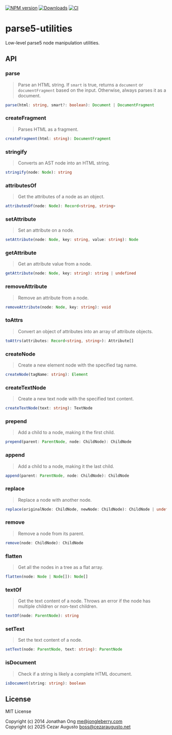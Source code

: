[npm-image]: https://img.shields.io/npm/v/parse5-utilities.svg?style=flat-square
[npm-url]: https://npmjs.org/package/parse5-utilities
[downloads-image]: http://img.shields.io/npm/dm/parse5-utilities.svg?style=flat-square
[downloads-url]: https://npmjs.org/package/parse5-utilities
[ci-image]: https://github.com/cezaraugusto/parse5-utilities/actions/workflows/ci.yml/badge.svg
[ci-url]: https://github.com/cezaraugusto/parse5-utilities/actions/workflows/ci.yml

[![NPM version][npm-image]][npm-url]
[![Downloads][downloads-image]][downloads-url]
[![CI][ci-image]][ci-url]

# parse5-utilities

Low-level parse5 node manipulation utilities.

## API

### parse

> Parse an HTML string. If `smart` is true, returns a `document` or `documentFragment` based on the input. Otherwise, always parses it as a document.

```typescript
parse(html: string, smart?: boolean): Document | DocumentFragment
```

### createFragment

> Parses HTML as a fragment.

```typescript
createFragment(html: string): DocumentFragment
```

### stringify

> Converts an AST node into an HTML string.

```typescript
stringify(node: Node): string
```

### attributesOf

> Get the attributes of a node as an object.

```typescript
attributesOf(node: Node): Record<string, string>
```

### setAttribute

> Set an attribute on a node.

```typescript
setAttribute(node: Node, key: string, value: string): Node
```

### getAttribute

> Get an attribute value from a node.

```typescript
getAttribute(node: Node, key: string): string | undefined
```

### removeAttribute

> Remove an attribute from a node.

```typescript
removeAttribute(node: Node, key: string): void
```

### toAttrs

> Convert an object of attributes into an array of attribute objects.

```typescript
toAttrs(attributes: Record<string, string>): Attribute[]
```

### createNode

> Create a new element node with the specified tag name.

```typescript
createNode(tagName: string): Element
```

### createTextNode

> Create a new text node with the specified text content.

```typescript
createTextNode(text: string): TextNode
```

### prepend

> Add a child to a node, making it the first child.

```typescript
prepend(parent: ParentNode, node: ChildNode): ChildNode
```

### append

> Add a child to a node, making it the last child.

```typescript
append(parent: ParentNode, node: ChildNode): ChildNode
```

### replace

> Replace a node with another node.

```typescript
replace(originalNode: ChildNode, newNode: ChildNode): ChildNode | undefined
```

### remove

> Remove a node from its parent.

```typescript
remove(node: ChildNode): ChildNode
```

### flatten

> Get all the nodes in a tree as a flat array.

```typescript
flatten(node: Node | Node[]): Node[]
```

### textOf

> Get the text content of a node. Throws an error if the node has multiple children or non-text children.

```typescript
textOf(node: ParentNode): string
```

### setText

> Set the text content of a node.

```typescript
setText(node: ParentNode, text: string): ParentNode
```

### isDocument

> Check if a string is likely a complete HTML document.

```typescript
isDocument(string: string): boolean
```

## License

MIT License

Copyright (c) 2014 Jonathan Ong <me@jongleberry.com><br>
Copyright (c) 2025 Cezar Augusto <boss@cezaraugusto.net>
